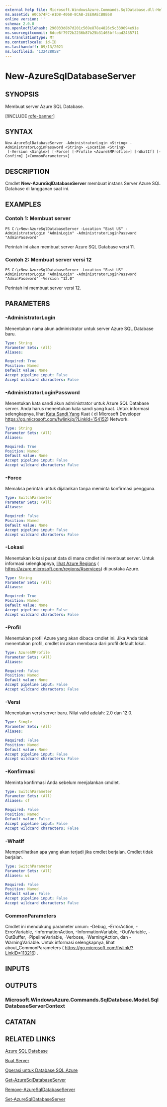 ```yaml
---
external help file: Microsoft.WindowsAzure.Commands.SqlDatabase.dll-Help.xml
ms.assetid: A0C674FC-A1D8-4068-8CAB-2EE0AECB8E68
online version: ''
schema: 2.0.0
ms.openlocfilehash: 296033d8b7d201c569e878e4826c5c339094e91e
ms.sourcegitcommit: 6dce6f7972b2236b87b25b31465bffaad2435711
ms.translationtype: MT
ms.contentlocale: id-ID
ms.lasthandoff: 09/13/2021
ms.locfileid: "132428058"
---
```

# New-AzureSqlDatabaseServer

## SYNOPSIS
Membuat server Azure SQL Database.

[!INCLUDE [rdfe-banner](../../includes/rdfe-banner.md)]

## SYNTAX

```
New-AzureSqlDatabaseServer -AdministratorLogin <String> -AdministratorLoginPassword <String> -Location <String>
 [-Version <Single>] [-Force] [-Profile <AzureSMProfile>] [-WhatIf] [-Confirm] [<CommonParameters>]
```

## DESCRIPTION
Cmdlet **New-AzureSqlDatabaseServer** membuat instans Server Azure SQL Database di langganan saat ini.

## EXAMPLES

### Contoh 1: Membuat server
```
PS C:\>New-AzureSqlDatabaseServer -Location "East US" -AdministratorLogin "AdminLogin" -AdministratorLoginPassword "AdminPassword"
```

Perintah ini akan membuat server Azure SQL Database versi 11.

### Contoh 2: Membuat server versi 12
```
PS C:\>New-AzureSqlDatabaseServer -Location "East US" -AdministratorLogin "AdminLogin" -AdministratorLoginPassword "AdminPassword" -Version "12.0"
```

Perintah ini membuat server versi 12.

## PARAMETERS

### -AdministratorLogin
Menentukan nama akun administrator untuk server Azure SQL Database baru.

```yaml
Type: String
Parameter Sets: (All)
Aliases: 

Required: True
Position: Named
Default value: None
Accept pipeline input: False
Accept wildcard characters: False
```

### -AdministratorLoginPassword
Menentukan kata sandi akun administrator untuk Azure SQL Database server.
Anda harus menentukan kata sandi yang kuat.
Untuk informasi selengkapnya, lihat [Kata Sandi Yang](https://go.microsoft.com/fwlink/p/?LinkId=154152) Kuat ( di Microsoft Developer https://go.microsoft.com/fwlink/p/?LinkId=154152) Network.

```yaml
Type: String
Parameter Sets: (All)
Aliases: 

Required: True
Position: Named
Default value: None
Accept pipeline input: False
Accept wildcard characters: False
```

### -Force
Memaksa perintah untuk dijalankan tanpa meminta konfirmasi pengguna.

```yaml
Type: SwitchParameter
Parameter Sets: (All)
Aliases: 

Required: False
Position: Named
Default value: None
Accept pipeline input: False
Accept wildcard characters: False
```

### -Lokasi
Menentukan lokasi pusat data di mana cmdlet ini membuat server.
Untuk informasi selengkapnya, [lihat Azure Regions](https://azure.microsoft.com/regions/) ( https://azure.microsoft.com/regions/#services) di pustaka Azure.

```yaml
Type: String
Parameter Sets: (All)
Aliases: 

Required: True
Position: Named
Default value: None
Accept pipeline input: False
Accept wildcard characters: False
```

### -Profil
Menentukan profil Azure yang akan dibaca cmdlet ini.
Jika Anda tidak menentukan profil, cmdlet ini akan membaca dari profil default lokal.

```yaml
Type: AzureSMProfile
Parameter Sets: (All)
Aliases: 

Required: False
Position: Named
Default value: None
Accept pipeline input: False
Accept wildcard characters: False
```

### -Versi
Menentukan versi server baru.
Nilai valid adalah: 2.0 dan 12.0.

```yaml
Type: Single
Parameter Sets: (All)
Aliases: 

Required: False
Position: Named
Default value: None
Accept pipeline input: False
Accept wildcard characters: False
```

### -Konfirmasi
Meminta konfirmasi Anda sebelum menjalankan cmdlet.

```yaml
Type: SwitchParameter
Parameter Sets: (All)
Aliases: cf

Required: False
Position: Named
Default value: False
Accept pipeline input: False
Accept wildcard characters: False
```

### -WhatIf
Memperlihatkan apa yang akan terjadi jika cmdlet berjalan.
Cmdlet tidak berjalan.

```yaml
Type: SwitchParameter
Parameter Sets: (All)
Aliases: wi

Required: False
Position: Named
Default value: False
Accept pipeline input: False
Accept wildcard characters: False
```

### CommonParameters
Cmdlet ini mendukung parameter umum: -Debug, -ErrorAction, -ErrorVariable, -InformationAction, -InformationVariable, -OutVariable, -OutBuffer, -PipelineVariable, -Verbose, -WarningAction, dan -WarningVariable. Untuk informasi selengkapnya, lihat about_CommonParameters ( https://go.microsoft.com/fwlink/?LinkID=113216) .

## INPUTS

## OUTPUTS

### Microsoft.WindowsAzure.Commands.SqlDatabase.Model.SqlDatabaseServerContext

## CATATAN

## RELATED LINKS

[Azure SQL Database](https://azure.microsoft.com/en-us/services/sql-database/)

[Buat Server](https://msdn.microsoft.com/en-us/library/azure/dn505699.aspx)

[Operasi untuk Database SQL Azure](https://msdn.microsoft.com/en-us/library/azure/dn505719.aspx)

[Get-AzureSqlDatabaseServer](./Get-AzureSqlDatabaseServer.md)

[Remove-AzureSqlDatabaseServer](./Remove-AzureSqlDatabaseServer.md)

[Set-AzureSqlDatabaseServer](./Set-AzureSqlDatabaseServer.md)


